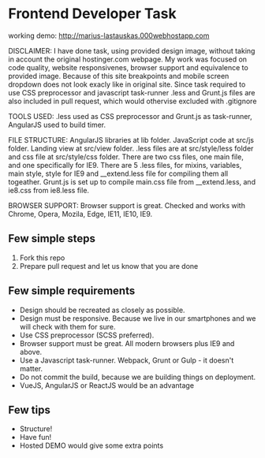 # Frontend Developer Task

working demo: http://marius-lastauskas.000webhostapp.com

DISCLAIMER:
I have done task, using provided design image, without taking in account the original hostinger.com webpage.
My work was focused on code quality, website responsivenes, browser support and equivalence to provided image. 
Because of this site breakpoints and mobile screen dropdown does not look exacly like in original site.
Since task required to use CSS preprocessor and javascript task-runner .less and Grunt.js files are also included in pull request, 
which would othervise excluded with .gitignore

TOOLS USED:
.less used as CSS preprocessor and Grunt.js as task-runner, AngularJS used to build timer.

FILE STRUCTURE:
AngularJS libraries at lib folder.
JavaScript code at src/js folder.
Landing view at src/view folder.
.less files are at src/style/less folder and css file at src/style/css folder.
There are two css files, one main file, and one specifically for IE9.
There are 5 .less files, for mixins, variables, main style, style for IE9 and __extend.less file for compiling them all togeather.
Grunt.js is set up to compile main.css file from __extend.less, and ie8.css from ie8.less file.

BROWSER SUPPORT:
Browser support is great. 
Checked and works with Chrome, Opera, Mozila, Edge, IE11, IE10, IE9.

## Few simple steps

1. Fork this repo
2. Prepare pull request and let us know that you are done

## Few simple requirements

- Design should be recreated as closely as possible.
- Design must be responsive. Because we live in our smartphones and we will check with them for sure.
- Use CSS preprocessor (SCSS preferred).
- Browser support must be great. All modern browsers plus IE9 and above.
- Use a Javascript task-runner. Webpack, Grunt or Gulp - it doesn't matter.
- Do not commit the build, because we are building things on deployment.
- VueJS, AngularJS or ReactJS would be an advantage

## Few tips

- Structure!
- Have fun!
- Hosted DEMO would give some extra points
